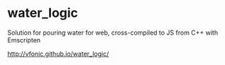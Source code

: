 water_logic
===========

Solution for pouring water for web, cross-compiled to JS from C++ with Emscripten

http://vfonic.github.io/water_logic/
